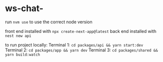 # ws-chat-

run `nvm use` to use the correct node version

front end installed with `npx create-next-app@latest`
back end installed with `nest new api`

to run project locally:
Terminal 1: `cd packages/api && yarn start:dev`
Terminal 2: `cd packages/app && yarn dev`
Terminal 3: `cd packages/shared && yarn build:watch`
